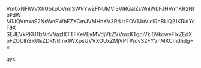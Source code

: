 Vm0xNFlWVXhUbkpOVm1SWVYwZFNUMVl3VlRGalZsWnlWbFJHVm1KR2NIbFdW
M1JQVmxaS2NsWnFWbFZXCmJVMHhXV3RrUzFOV1JuVldiRnBUQ21KRldYcFdX
SEJEVkRKU1IxVnVVazlXTTFKeVEyMVdjVkZVVmxKTgpiVkl6VkcweFIxZEdX
bFZOUlhSRVlsZDRNRmx1WXpsUVVXOUxZMjVPTWdvS2FYVnMKCmdhdg==

qyx